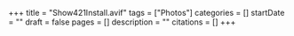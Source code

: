 +++
title = "Show421Install.avif"
tags = ["Photos"]
categories = []
startDate = ""
draft = false
pages = []
description = ""
citations = []
+++
